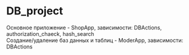 # DB_project
Основное приложение - ShopApp, зависимости: DBActions, authorization_chaeck, hash_search\
Создание/удаление баз данных и таблиц - ModerApp, зависимости: DBActions
